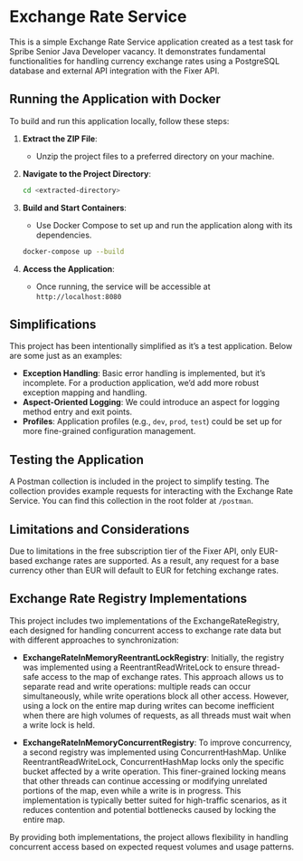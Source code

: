 # Exchange Rate Service

This is a simple Exchange Rate Service application created as a test task for Spribe Senior Java Developer vacancy. It demonstrates fundamental functionalities for handling currency exchange rates using a PostgreSQL database and external API integration with the Fixer API.

## Running the Application with Docker

To build and run this application locally, follow these steps:

1. **Extract the ZIP File**:
    - Unzip the project files to a preferred directory on your machine.

2. **Navigate to the Project Directory**:
   ```bash
   cd <extracted-directory>

3. **Build and Start Containers**:
   - Use Docker Compose to set up and run the application along with its dependencies.
   ```bash
   docker-compose up --build

4. **Access the Application**:
   - Once running, the service will be accessible at `http://localhost:8080`

## Simplifications
This project has been intentionally simplified as it’s a test application. Below are some just as an examples:

- **Exception Handling**: Basic error handling is implemented, but it’s incomplete. For a production application, we’d add more robust exception mapping and handling.
- **Aspect-Oriented Logging**: We could introduce an aspect for logging method entry and exit points.
- **Profiles**: Application profiles (e.g., `dev`, `prod`, `test`) could be set up for more fine-grained configuration management.

## Testing the Application

A Postman collection is included in the project to simplify testing. The collection provides example requests for interacting with the Exchange Rate Service. You can find this collection in the root folder at `/postman`.

## Limitations and Considerations

Due to limitations in the free subscription tier of the Fixer API, only EUR-based exchange rates are supported. As a result, any request for a base currency other than EUR will default to EUR for fetching exchange rates.

## Exchange Rate Registry Implementations

This project includes two implementations of the ExchangeRateRegistry, each designed for handling concurrent access to exchange rate data but with different approaches to synchronization:

- **ExchangeRateInMemoryReentrantLockRegistry**:
Initially, the registry was implemented using a ReentrantReadWriteLock to ensure thread-safe access to the map of exchange rates. This approach allows us to separate read and write operations: multiple reads can occur simultaneously, while write operations block all other access. However, using a lock on the entire map during writes can become inefficient when there are high volumes of requests, as all threads must wait when a write lock is held.

- **ExchangeRateInMemoryConcurrentRegistry**:
To improve concurrency, a second registry was implemented using ConcurrentHashMap. Unlike ReentrantReadWriteLock, ConcurrentHashMap locks only the specific bucket affected by a write operation. This finer-grained locking means that other threads can continue accessing or modifying unrelated portions of the map, even while a write is in progress. This implementation is typically better suited for high-traffic scenarios, as it reduces contention and potential bottlenecks caused by locking the entire map.

By providing both implementations, the project allows flexibility in handling concurrent access based on expected request volumes and usage patterns.